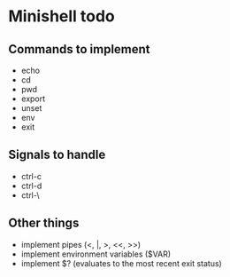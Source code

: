 
# Minishell todo

## Commands to implement

- echo
- cd
- pwd
- export
- unset
- env
- exit

## Signals to handle

- ctrl-c
- ctrl-d
- ctrl-\

## Other things

- implement pipes (<, |, >, <<, >>)
- implement environment variables ($VAR)
- implement $? (evaluates to the most recent exit status)
